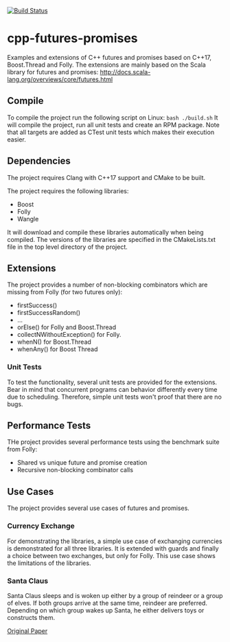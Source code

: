 [![Build Status](https://travis-ci.org/tdauth/cpp-futures-promises.svg?branch=master)](https://travis-ci.org/tdauth/cpp-futures-promises)

# cpp-futures-promises
Examples and extensions of C++ futures and promises based on C++17, Boost.Thread and Folly.
The extensions are mainly based on the Scala library for futures and promises: http://docs.scala-lang.org/overviews/core/futures.html

## Compile
To compile the project run the following script on Linux:
`bash ./build.sh`
It will compile the project, run all unit tests and create an RPM package.
Note that all targets are added as CTest unit tests which makes their execution easier.

## Dependencies
The project requires Clang with C++17 support and CMake to be built.

The project requires the following libraries:
* Boost
* Folly
* Wangle

It will download and compile these libraries automatically when being compiled.
The versions of the libraries are specified in the CMakeLists.txt file in the top level directory of the project.

## Extensions
The project provides a number of non-blocking combinators which are missing from Folly (for two futures only):
* firstSuccess()
* firstSuccessRandom()
* ...
* orElse() for Folly and Boost.Thread
* collectNWithoutException() for Folly.
* whenN() for Boost.Thread
* whenAny() for Boost Thread

### Unit Tests
To test the functionality, several unit tests are provided for the extensions.
Bear in mind that concurrent programs can behavior differently every time due to scheduling.
Therefore, simple unit tests won't proof that there are no bugs.

## Performance Tests
THe project provides several performance tests using the benchmark suite from Folly:
* Shared vs unique future and promise creation
* Recursive non-blocking combinator calls

## Use Cases
The project provides several use cases of futures and promises.

### Currency Exchange
For demonstrating the libraries, a simple use case of exchanging currencies is demonstrated for all three libraries.
It is extended with guards and finally a choice between two exchanges, but only for Folly.
This use case shows the limitations of the libraries.

### Santa Claus
Santa Claus sleeps and is woken up either by a group of reindeer or a group of elves.
If both groups arrive at the same time, reindeer are preferred.
Depending on which group wakes up Santa, he either delivers toys or constructs them.

[Original Paper](https://crsr.net/files/ANewExerciseInConcurrency.pdf)